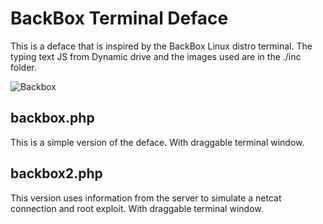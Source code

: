 # BackBox Terminal Deface
This is a deface that is inspired by the BackBox Linux distro terminal. The typing text JS from Dynamic drive and the images used are in the ./inc folder.

![Backbox](https://s9.gifyu.com/images/Screen-Recording-2022-12-18-at-12.gif)

## backbox.php
This is a simple version of the deface. With draggable terminal window.

## backbox2.php
This version uses information from the server to simulate a netcat connection and root exploit. With draggable terminal window.
